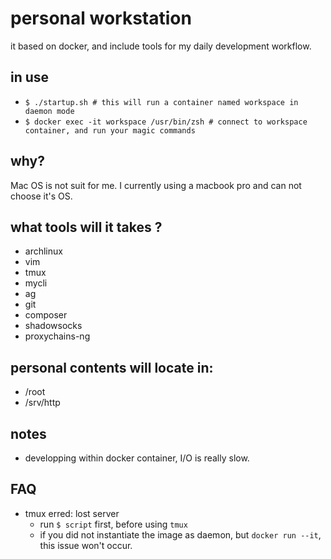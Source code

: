 
# personal workstation


it based on docker, and include tools for my daily development workflow.

in use
----

* `$ ./startup.sh # this will run a container named workspace in daemon mode`
* `$ docker exec -it workspace /usr/bin/zsh # connect to workspace container, and run your magic commands`


why?
----

Mac OS is not suit for me. I currently using a macbook pro and can not choose it's OS.

what tools will it takes ?
----

* archlinux
* vim
* tmux
* mycli
* ag
* git
* composer
* shadowsocks
* proxychains-ng

personal contents will locate in:
----

* /root
* /srv/http

notes
----

* developping within docker container, I/O is really slow.

FAQ
----

* tmux erred: lost server
    * run `$ script` first, before using `tmux`
    * if you did not instantiate the image as daemon, but `docker run --it`, this issue won't occur.

